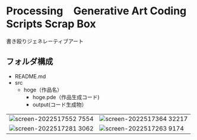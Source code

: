 # Processing　Generative Art Coding Scripts Scrap Box
書き殴りジェネレーティブアート


## フォルダ構成

- README.md
- src
    - hoge（作品名）
       - hoge.pde（作品生成コード)
       - output(コード生成物）
  





|||
|--|--|
|![screen-2022517552 7554](https://user-images.githubusercontent.com/33218051/168654175-d21aa1c9-eead-469e-ad31-cb6c724997ca.png)|![screen-2022517364 32217](https://user-images.githubusercontent.com/33218051/168654194-2b3da8bd-bb85-4510-93ed-06f7882da24f.png)|
|![screen-2022517281 3062](https://user-images.githubusercontent.com/33218051/168654251-428e91cd-ba13-41e8-8a6f-e5cbf5638128.png)|![screen-2022517263 9174](https://user-images.githubusercontent.com/33218051/168654270-cc9b7197-5b19-4cf5-b0c8-7c755c48f3fb.png)

